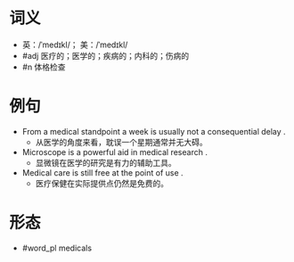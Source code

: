 # 词义
- 英：/ˈmedɪkl/； 美：/ˈmedɪkl/
- #adj 医疗的；医学的；疾病的；内科的；伤病的
- #n 体格检查
# 例句
- From a medical standpoint a week is usually not a consequential delay .
	- 从医学的角度来看，耽误一个星期通常并无大碍。
- Microscope is a powerful aid in medical research .
	- 显微镜在医学的研究是有力的辅助工具。
- Medical care is still free at the point of use .
	- 医疗保健在实际提供点仍然是免费的。
# 形态
- #word_pl medicals
